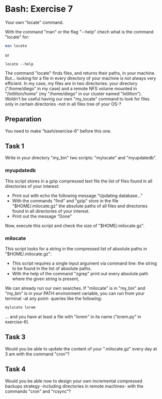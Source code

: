 # Bash: Exercise 7

Your own "locate" command.

With the command "man" or the flag "--help" chech what is the command "locate" for:

```bash
man locate
```

or

```
locate --help
```

The command "locate" finds files, and returns their paths, in your machine. But... looking for a
file in every directory of your machine is not always very efficient. In my case, my files are in two
directories: your directory ("/home/diego" in my case) and a remote NFS volume mounted in
"/Ixtlilton/home" (my "/home/diego" in our cluster named "Ixtlilton"). Woldn't be useful having our
own "my\_locate" command to look for files only in certain directories -not in all files tree of
your OS-?

## Preparation

You need to make "bash/exercise-6" before this one.

## Task 1

Write in your directory "my\_bin" two scripts: "mylocate" and "myupdatedb".

### myupdatedb

This script stores in a gzip compressed text file the list of files found in all directories of your interest:
   - Print out with echo the following message "Updating database..."
   - With the commands "find" and "gzip" store in the file "$HOME/.milocate.gz" the absolute paths
     of all files and directories found in all directories of your interest.
   - Print out the message "Done"

Now, execute this script and check the size of "$HOME/.milocate.gz".

### milocate

This script looks for a string in the compressed list of absolute paths in "$HOME/.milocate.gz":
   - This script requires a single input argument via command line: the string to be found in the
     list of absolute paths.
   - With the help of the command "zgrep" print out every absolute path where the given string is
     present,

We can already run our own searches. If "milocate" is in "my\_bin" and "my\_bin" is in your PATH
environment variable, you can run from your terminal -at any point- queries like the following:

```bash
mylocate lorem
```

... and you have at least a file with "lorem" in its name ("lorem.py" in exercise-6).


## Task 3

Would you be able to update the content of your ".milocate.gz" every day at 3 am with the command
"cron"?

## Task 4

Would you be able now to design your own incremental compressed backups strategy -including directories in
remote machines- with the commands "cron" and "rcsync"?
